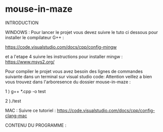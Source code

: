 # mouse-in-maze

INTRODUCTION

WINDOWS :
Pour lancer le projet vous devez suivre le tuto ci dessous pour installer le compilateur G++ :

https://code.visualstudio.com/docs/cpp/config-mingw

et a l'etape 4 suivre les instructions pour installer mingw : https://www.msys2.org/

Pour compiler le projet vous avez besoin des lignes de commandes suivante dans un terminal sur visual studio code: Attention veillez a bien vous trouvez dans l'arboresence du dossier mouse-in-maze :

1 ) g++ *.cpp -o test

2 )./test


MAC : Suivre ce tutoriel :
https://code.visualstudio.com/docs/cpp/config-clang-mac

CONTENU DU PROGRAMME :
